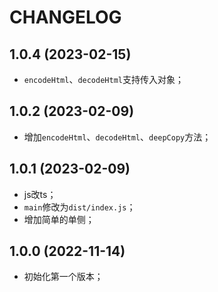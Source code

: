 # CHANGELOG

## 1.0.4 (2023-02-15)

* `encodeHtml`、`decodeHtml`支持传入对象；

## 1.0.2 (2023-02-09)

* 增加`encodeHtml`、`decodeHtml`、`deepCopy`方法；

## 1.0.1 (2023-02-09)

* js改ts；
* `main`修改为`dist/index.js`；
* 增加简单的单侧；

## 1.0.0 (2022-11-14)

* 初始化第一个版本；

